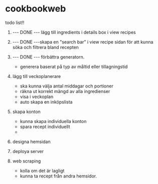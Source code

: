 # cookbookweb

todo list!!

1. --- DONE --- lägg till ingredients i details box i view recipes 
2. --- DONE ---skapa en "search bar" i view recipe sidan för att kunna söka och filtrera bland recepten
3. --- DONE --- förbättra generatorn.
   - generera baserat på typ av måltid eller tillagningstid

4. lägg till veckoplanerare
   - ska kunna välja antal middagar och portioner
   - räkna ut korrekt mängd av alla ingredienser
   - visa i veckoplan
   - auto skapa en inköpslista

5. skapa konton
   - kunna skapa individuella konton
   - spara recept individuellt
   - 

6. designa hemsidan

7. deploya server

8. web scraping
   - kolla om det är lagligt
   - kunna ta recept från andra hemsidor.
